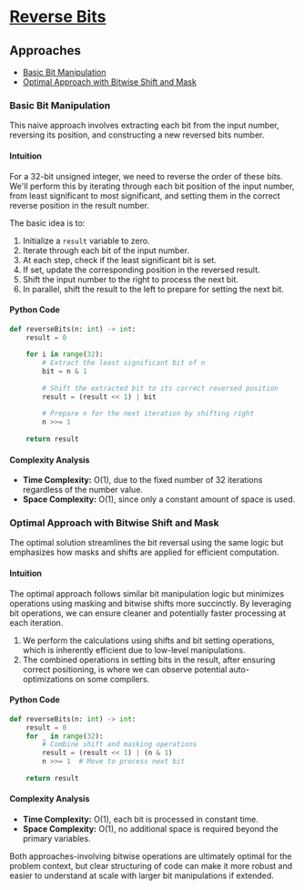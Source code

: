 # [Reverse Bits](https://leetcode.com/problems/reverse-bits/)

## Approaches
- [Basic Bit Manipulation](#basic-bit-manipulation)
- [Optimal Approach with Bitwise Shift and Mask](#optimal-approach-with-bitwise-shift-and-mask)

### Basic Bit Manipulation

This naive approach involves extracting each bit from the input number, reversing its position, and constructing a new reversed bits number.

#### Intuition
For a 32-bit unsigned integer, we need to reverse the order of these bits. We'll perform this by iterating through each bit position of the input number, from least significant to most significant, and setting them in the correct reverse position in the result number.

The basic idea is to:
1. Initialize a `result` variable to zero.
2. Iterate through each bit of the input number.
3. At each step, check if the least significant bit is set.
4. If set, update the corresponding position in the reversed result.
5. Shift the input number to the right to process the next bit.
6. In parallel, shift the result to the left to prepare for setting the next bit.

#### Python Code
```python
def reverseBits(n: int) -> int:
    result = 0
    
    for i in range(32):
        # Extract the least significant bit of n
        bit = n & 1
        
        # Shift the extracted bit to its correct reversed position
        result = (result << 1) | bit
        
        # Prepare n for the next iteration by shifting right
        n >>= 1
    
    return result
```

#### Complexity Analysis
- **Time Complexity:** O(1), due to the fixed number of 32 iterations regardless of the number value.
- **Space Complexity:** O(1), since only a constant amount of space is used.

### Optimal Approach with Bitwise Shift and Mask

The optimal solution streamlines the bit reversal using the same logic but emphasizes how masks and shifts are applied for efficient computation.

#### Intuition
The optimal approach follows similar bit manipulation logic but minimizes operations using masking and bitwise shifts more succinctly. By leveraging bit operations, we can ensure cleaner and potentially faster processing at each iteration.

1. We perform the calculations using shifts and bit setting operations, which is inherently efficient due to low-level manipulations.
2. The combined operations in setting bits in the result, after ensuring correct positioning, is where we can observe potential auto-optimizations on some compilers.

#### Python Code
```python
def reverseBits(n: int) -> int:
    result = 0
    for _ in range(32):
        # Combine shift and masking operations
        result = (result << 1) | (n & 1)
        n >>= 1  # Move to process next bit
        
    return result
```

#### Complexity Analysis
- **Time Complexity:** O(1), each bit is processed in constant time.
- **Space Complexity:** O(1), no additional space is required beyond the primary variables.

Both approaches-involving bitwise operations are ultimately optimal for the problem context, but clear structuring of code can make it more robust and easier to understand at scale with larger bit manipulations if extended.

